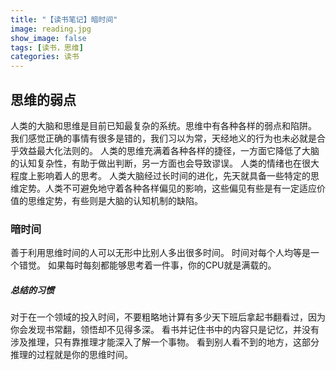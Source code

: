 ```yaml
---
title: "【读书笔记】暗时间"
image: reading.jpg
show_image: false
tags: [读书，思维]
categories: 读书
---
```


## 思维的弱点
人类的大脑和思维是目前已知最复杂的系统。思维中有各种各样的弱点和陷阱。
我们感觉正确的事情有很多是错的，我们习以为常，天经地义的行为也未必就是合乎效益最大化法则的。
人类的思维充满着各种各样的捷径，一方面它降低了大脑的认知复杂性，有助于做出判断，另一方面也会导致谬误。
人类的情绪也在很大程度上影响着人的思考。
人类大脑经过长时间的进化，先天就具备一些特定的思维定势。人类不可避免地守着各种各样偏见的影响，这些偏见有些是有一定适应价值的思维定势，有些则是大脑的认知机制的缺陷。

### 暗时间
善于利用思维时间的人可以无形中比别人多出很多时间。
时间对每个人均等是一个错觉。
如果每时每刻都能够思考着一件事，你的CPU就是满载的。

##### 总结的习惯
对于在一个领域的投入时间，不要粗略地计算有多少天下班后拿起书翻看过，因为你会发现书常翻，领悟却不见得多深。
看书并记住书中的内容只是记忆，并没有涉及推理，只有靠推理才能深入了解一个事物。
看到别人看不到的地方，这部分推理的过程就是你的思维时间。
